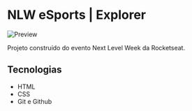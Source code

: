 # NLW eSports | Explorer

![Preview](https://user-images.githubusercontent.com/43629739/189799108-db187660-ab7d-441f-8573-32d6ddfb6932.png)


Projeto construído do evento Next Level Week da Rocketseat.

## Tecnologias

- HTML
- CSS
- Git e Github

 
